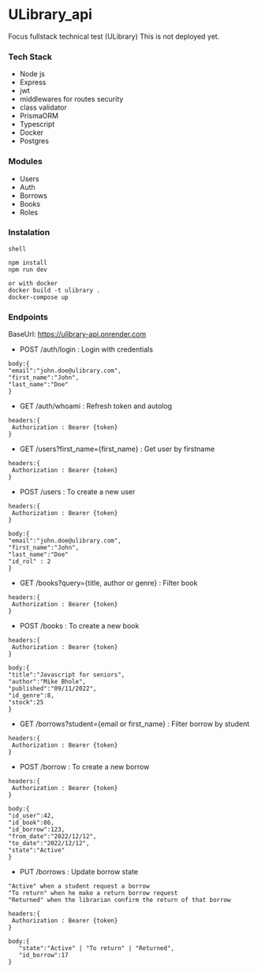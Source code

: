 # ULibrary_api
Focus fullstack technical test (ULibrary) 
This is not deployed yet.  

### Tech Stack  
- Node js 
- Express
- jwt
- middlewares for routes security
- class validator
- PrismaORM
- Typescript
- Docker  
- Postgres
  
    
 ### Modules  
 - Users
 - Auth
 - Borrows
 - Books  
 - Roles  
   

### Instalation
 
 ```
 shell
 
 npm install  
 npm run dev  
 
 or with docker  
 docker build -t ulibrary .  
 docker-compose up
 
 ```
 
 ### Endpoints
 BaseUrl: https://ulibrary-api.onrender.com

 - POST /auth/login : Login with credentials
 ```
 body:{
"email":"john.doe@ulibrary.com",
"first_name":"John",
"last_name":"Doe"
}
 ```
 
  - GET /auth/whoami : Refresh token and autolog 
 ```
 headers:{
  Authorization : Bearer {token}
 }
 
 ```

   - GET /users?first_name={first_name} : Get user by firstname
 ```
 headers:{
  Authorization : Bearer {token}
 }
 
 ```
 
  - POST /users : To create a new user
 ```
 headers:{
  Authorization : Bearer {token}
 }
 
 body:{
 "email":"john.doe@ulibrary.com",
 "first_name":"John",
 "last_name":"Doe"
 "id_rol" : 2
 }
 
 ```


  - GET /books?query={title, author or genre} : Filter book
 ```
 headers:{
  Authorization : Bearer {token}
 }
 
 ```

  - POST /books : To create a new book
 ```
 headers:{
  Authorization : Bearer {token}
 }
 
 body:{
"title":"Javascript for seniors",
"author":"Mike Bhole",
"published":"09/11/2022",
"id_genre":8,
"stock":25
 }
 
 ```

   - GET /borrows?student={email or first_name} : Filter borrow by student
 ```
 headers:{
  Authorization : Bearer {token}
 }
 ```

  - POST /borrow : To create a new borrow
 ```
 headers:{
  Authorization : Bearer {token}
 }
 
 body:{
"id_user":42,
"id_book":86,
"id_borrow":123,
"from_date":"2022/12/12",
"to_date":"2022/12/12",
"state":"Active"
 }
 
 ```


  - PUT /borrows : Update borrow state 
 ```
 "Active" when a student request a borrow
 "To return" when he make a return borrow request
 "Returned" when the librarian confirm the return of that borrow  

 headers:{
  Authorization : Bearer {token}
 }

 body:{
    "state":"Active" | "To return" | "Returned",
	"id_borrow":17
 }
 ```
 


